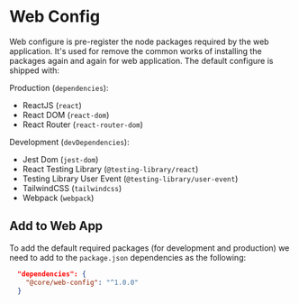 # Web Config

Web configure is pre-register the node packages required by the
web application. It's used for remove the common works of installing
the packages again and again for web application. The default configure
is shipped with:

Production (``dependencies``):
  - ReactJS (``react``)
  - React DOM (``react-dom``)
  - React Router (``react-router-dom``)

Development (``devDependencies``):
  - Jest Dom (``jest-dom``)
  - React Testing Library (``@testing-library/react``)
  - Testing Library User Event (``@testing-library/user-event``)
  - TailwindCSS (``tailwindcss``)
  - Webpack (``webpack``)

## Add to Web App

To add the default required packages (for development and production)
we need to add to the ``package.json`` dependencies as the following:

```json
  "dependencies": {
    "@core/web-config": "^1.0.0"
  }
```

